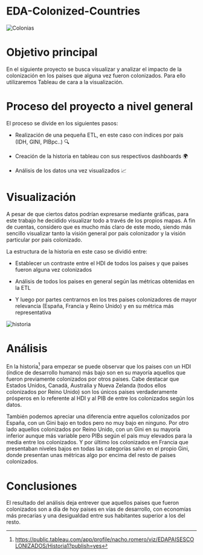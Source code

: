 # EDA-Colonized-Countries

![Colonias](img/colonias.jpg)

# Objetivo principal

En el siguiente proyecto se busca visualizar y analizar el impacto de la colonización en los paises que alguna vez fueron colonizados. Para ello utilizaremos Tableau de cara a la visualización. 

# Proceso del proyecto a nivel general

El proceso se divide en los siguientes pasos:

- Realización de una pequeña ETL, en este caso con índices por pais (IDH, GINI, PIBpc..) 🔍

- Creación de la historia en tableau con sus respectivos dashboards 🌍

- Análisis de los datos una vez visualizados 📈

# Visualización

A pesar de que ciertos datos podrían expresarse mediante gráficas, para este trabajo he decidido visualizar todo a través de los propios mapas. A fin de cuentas, considero que es mucho más claro de este modo, siendo más sencillo visualizar tanto la visión general por pais colonizador y la visión particular por pais colonizado. 

La estructura de la historia en este caso se dividió entre:

- Establecer un contraste entre el HDI de todos los paises y que paises fueron alguna vez colonizados

- Análisis de todos los paises en general según las métricas obtenidas en la ETL

- Y luego por partes centrarnos en los tres paises colonizadores de mayor relevancia (España, Francia y Reino Unido) y en su métrica más representativa

![historia](img/dashboard.jpg)

# Análisis

En la historia[^1] para empezar se puede observar que los paises con un HDI (índice de desarrollo humano) más bajo son en su mayoría aquellos que fueron previamente colonizados por otros paises. Cabe destacar que Estados Unidos, Canadá, Australia y Nueva Zelanda (todos ellos colonizados por Reino Unido) son los únicos paises verdaderamente prósperos en lo referente al HDI y al PIB de entre los colonizados según los datos. 

También podemos apreciar una diferencia entre aquellos colonizados por España, con un Gini bajo en todos pero no muy bajo en ninguno. Por otro lado aquellos colonizados por Reino Unido, con un Gini en su mayoría inferior aunque más variable pero PIBs según el pais muy elevados para la media entre los colonizados. Y por último los colonizados en Francia que presentaban niveles bajos en todas las categorías salvo en el propio Gini, donde presentan unas métricas algo por encima del resto de paises colonizados. 

# Conclusiones

El resultado del análisis deja entrever que aquellos paises que fueron colonizados son a día de hoy paises en vías de desarrollo, con economías más precarias y una desigualdad entre sus habitantes superior a los del resto.

[^1]: https://public.tableau.com/app/profile/nacho.romero/viz/EDAPAISESCOLONIZADOS/Historia1?publish=yes